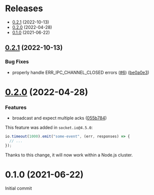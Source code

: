 # Releases

- [0.2.1](#021-2022-10-13) (2022-10-13)
- [0.2.0](#020-2022-04-28) (2022-04-28)
- [0.1.0](#010-2021-06-22) (2021-06-22)



## [0.2.1](https://github.com/socketio/socket.io-cluster-adapter/compare/0.2.0...0.2.1) (2022-10-13)


### Bug Fixes

* properly handle ERR_IPC_CHANNEL_CLOSED errors ([#6](https://github.com/socketio/socket.io-cluster-adapter/issues/6)) ([be0a0e3](https://github.com/socketio/socket.io-cluster-adapter/commit/be0a0e3217bd7100d569e5624194612bcc8b96ff))



# [0.2.0](https://github.com/socketio/socket.io-cluster-adapter/compare/0.1.0...0.2.0) (2022-04-28)


### Features

* broadcast and expect multiple acks ([055b784](https://github.com/socketio/socket.io-cluster-adapter/commit/055b7840d8cf88173d8299041ef3fafa9791c97a))

This feature was added in `socket.io@4.5.0`:

```js
io.timeout(1000).emit("some-event", (err, responses) => {
  // ...
});
```

Thanks to this change, it will now work within a Node.js cluster.



# 0.1.0 (2021-06-22)

Initial commit

